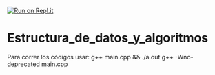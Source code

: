
[![Run on Repl.it](https://repl.it/badge/github/Javier-P-C/Estructura_de_datos_y_algoritmos)](https://repl.it/github/Javier-P-C/Estructura_de_datos_y_algoritmos)

# Estructura_de_datos_y_algoritmos
Para correr los códigos usar:
g++ main.cpp && ./a.out
g++ -Wno-deprecated main.cpp